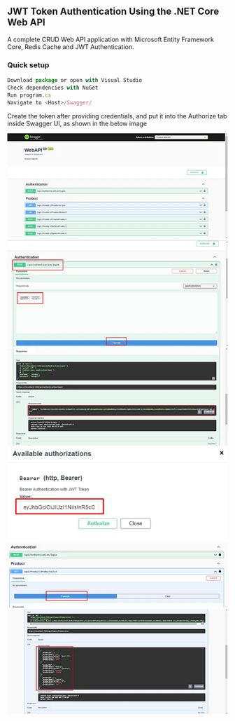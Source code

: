 ## JWT Token Authentication Using the .NET Core Web API

A complete CRUD Web API application with Microsoft Entity Framework Core, Redis Cache and JWT Authentication.

### Quick setup

```javascript
Download package or open with Visual Studio
Check dependencies with NuGet  
Run program.cs
Navigate to <Host>/Swagger/ 
```
Create the token after providing credentials, and put it into the Authorize tab inside Swagger UI, as shown in the below image  

<img src="jwtauth/Docs/1.png"/>
<img src="jwtauth/Docs/2.png"/>
<img src="jwtauth/Docs/3.png"/>
<img src="jwtauth/Docs/4.png"/>
<img src="jwtauth/Docs/5.png"/>
<img src="jwtauth/Docs/6.png"/>
